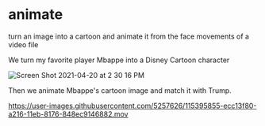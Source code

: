 # animate
turn an image into a cartoon and animate it from the face movements of a video file 

We turn my favorite player Mbappe into a Disney Cartoon character

![Screen Shot 2021-04-20 at 2 30 16 PM](https://user-images.githubusercontent.com/5257626/115396115-3b6ed980-a217-11eb-9c14-13604c64cad2.png)

Then we animate Mbappe's cartoon image and match it with Trump.

https://user-images.githubusercontent.com/5257626/115395855-ecc13f80-a216-11eb-8176-848ec9146882.mov


